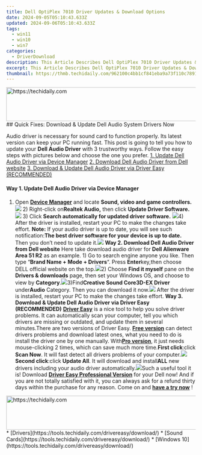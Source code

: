 ```yaml
---
title: Dell OptiPlex 7010 Driver Updates & Download Options
date: 2024-09-05T05:10:43.633Z
updated: 2024-09-06T05:10:43.633Z
tags:
  - win11
  - win10
  - win7
categories:
  - DriverDownload
description: This Article Describes Dell OptiPlex 7010 Driver Updates & Download Options
excerpt: This Article Describes Dell OptiPlex 7010 Driver Updates & Download Options
thumbnail: https://thmb.techidaily.com/962100c4bb1cf841eba9a73f110c7891af5a14d4cf3e7d146e6c0272a50f3335.jpg
---
```


<!-- affiliate ads begin -->
<a href="https://aligracehair.sjv.io/c/5597632/1896560/19272" target="_top" id="1896560">
  <img src="//a.impactradius-go.com/display-ad/19272-1896560" border="0" alt="https://techidaily.com" width="728" height="90"/>
</a>
<img height="0" width="0" src="https://aligracehair.sjv.io/i/5597632/1896560/19272" style="position:absolute;visibility:hidden;" border="0" />
<!-- affiliate ads end -->
## Quick Fixes: Download & Update Dell Audio System Drivers Now

Audio driver is necessary for sound card to function properly. Its latest version can keep your PC running fast. This post is going to tell you how to update your **Dell Audio Driver** with 3 trustworthy ways. Follow the easy steps with pictures below and choose the one you prefer.[](https://tools.techidaily.com/drivereasy/download/) [1. Update Dell Audio Driver via Device Manager](https://tools.techidaily.com/drivereasy/download/) [2. Download Dell Audio Driver from Dell website](https://tools.techidaily.com/drivereasy/download/) [3. Download & Update Dell Audio Driver via Driver Easy (RECOMMENDED)](https://www.drivereasy.com/knowledge/dell-audio-driver-download-update/#4)

#### **Way 1\. Update Dell Audio Driver via Device Manager**

####

1) Open **[Device Manager](https://tools.techidaily.com/drivereasy/download/)** and locate **Sound, video and game controllers.** **![](https://images.drivereasy.com/wp-content/uploads/2017/02/1-1.png)** 2) Right-click on**Realtek Audio,** then click **Update Driver Software.** **![](https://images.drivereasy.com/wp-content/uploads/2017/02/2-1.png)** 3) Click **Search automatically for updated driver software.** ![](https://images.drivereasy.com/wp-content/uploads/2017/02/3.png)4)  After the driver is installed, restart your PC to make the changes take effort.  **Note:** If your audio driver is up to date, you will see such notification:**The best driver software for your device is up to date.** Then you don’t need to update it.![](https://images.drivereasy.com/wp-content/uploads/2017/02/4.png) **Way 2\. Download Dell Audio Driver from Dell website** Here take download audio driver for **Dell Alienware Area 51 R2** as an example. 1) Go to search engine anyone you like. Then type “**Brand Name + Mode + Drivers**“. Press **Enter**key,then choose DELL official website on the top.![](https://images.drivereasy.com/wp-content/uploads/2017/02/8-15.png)2) Choose **Find it myself** pane on the **Drivers & downloads** page, then set your Windows OS, and choose to view by **Category**.![](https://images.drivereasy.com/wp-content/uploads/2017/02/9.png)3)Find**Creative Sound Core3D-EX Driver** under**Audio** Category. Then you can download it now.![](https://images.drivereasy.com/wp-content/uploads/2017/02/10.png)  After the driver is installed, restart your PC to make the changes take effort.   **Way 3\. Download & Update Dell Audio Driver via Driver Easy (RECOMMENDED)** **[Driver Easy](https://tools.techidaily.com/drivereasy/download/)** is a nice tool to help you solve driver problems. It can automatically scan  your computer, tell you which drivers are missing or outdated, and update them in several minutes.There are two versions of Driver Easy. [**Free version**](https://tools.techidaily.com/drivereasy/download/) can detect drivers problems and download latest ones, what you need to do is install the driver one by one manually. With[**Pro version**](https://tools.techidaily.com/drivereasy/download/), it just needs mouse-clicking 2 times, which can save much more time.**First click**:click **Scan Now**. It will fast detect all drivers problems of your computer.![](https://images.drivereasy.com/wp-content/uploads/2017/02/SCAN2.jpg) **Second click**:click **Update All**. It will download and install**ALL** new drivers including your audio driver automatically.![](https://images.drivereasy.com/wp-content/uploads/2017/02/Dell-1.jpg)Such a useful tool it is! Download **[Driver Easy Professional Version](https://tools.techidaily.com/drivereasy/download/)** for your Dell now! And if you are not totally satisfied with it, you can always ask for a refund thirty days within the purchase for any reason. Come on and **[have a try now](https://tools.techidaily.com/drivereasy/download/)** !

<!-- affiliate ads begin -->
<a href="https://appsumo.8odi.net/c/5597632/2087390/7443" target="_top" id="2087390">
  <img src="//a.impactradius-go.com/display-ad/7443-2087390" border="0" alt="https://techidaily.com" width="728" height="90"/>
</a>
<img height="0" width="0" src="https://appsumo.8odi.net/i/5597632/2087390/7443" style="position:absolute;visibility:hidden;" border="0" />
<!-- affiliate ads end -->
* [Drivers](https://tools.techidaily.com/drivereasy/download/)
* [Sound Cards](https://tools.techidaily.com/drivereasy/download/)
* [Windows 10](https://tools.techidaily.com/drivereasy/download/)

<ins class="adsbygoogle"
     style="display:block"
     data-ad-format="autorelaxed"
     data-ad-client="ca-pub-7571918770474297"
     data-ad-slot="1223367746"></ins>



<ins class="adsbygoogle"
     style="display:block"
     data-ad-client="ca-pub-7571918770474297"
     data-ad-slot="8358498916"
     data-ad-format="auto"
     data-full-width-responsive="true"></ins>



